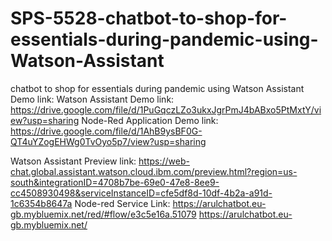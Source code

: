 # SPS-5528-chatbot-to-shop-for-essentials-during-pandemic-using-Watson-Assistant
chatbot to shop for essentials during pandemic using Watson Assistant
Demo link: 
Watson Assistant Demo link:
https://drive.google.com/file/d/1PuGqczLZo3ukxJgrPmJ4bABxo5PtMxtY/view?usp=sharing
Node-Red Application Demo link:
https://drive.google.com/file/d/1AhB9ysBF0G-QT4uYZogEHWg0TvOyo5p7/view?usp=sharing
 
Watson Assistant Preview link:
https://web-chat.global.assistant.watson.cloud.ibm.com/preview.html?region=us-south&integrationID=4708b7be-69e0-47e8-8ee9-cc4508930498&serviceInstanceID=cfe5df8d-10df-4b2a-a91d-1c6354b8647a
Node-red Service Link:
https://arulchatbot.eu-gb.mybluemix.net/red/#flow/e3c5e16a.51079
https://arulchatbot.eu-gb.mybluemix.net/
